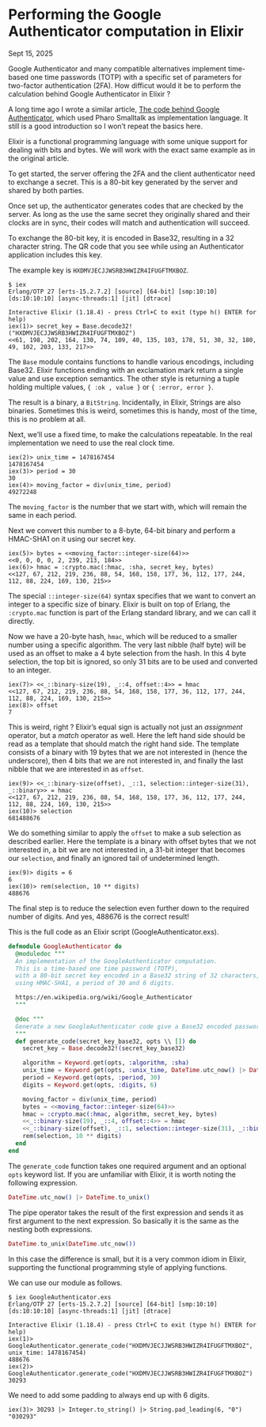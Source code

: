 # Performing the Google Authenticator computation in Elixir

Sept 15, 2025

Google Authenticator and many compatible alternatives implement time-based one time passwords (TOTP) with a specific set of parameters for two-factor authentication (2FA). How difficut would it be to perform the calculation behind Google Authenticator in Elixir ?

A long time ago I wrote a similar article, [The code behind Google Authenticator](https://medium.com/concerning-pharo/the-code-behind-google-authenticator-9c59c606a572), which used Pharo Smalltalk as implementation language. It still is a good introduction so I won’t repeat the basics here.

Elixir is a functional programming language with some unique support for dealing with bits and bytes. We will work with the exact same example as in the original article.

To get started, the server offering the 2FA and the client authenticator need to exchange a secret. This is a 80-bit key generated by the server and shared by both parties.

Once set up, the authenticator generates codes that are checked by the server. As long as the use the same secret they originally shared and their clocks are in sync, their codes will match and authentication will succeed.  

To exchange the 80-bit key, it is encoded in Base32, resulting in a 32 character string. The QR code that you see while using an Authenticator application includes this key.

The example key is `HXDMVJECJJWSRB3HWIZR4IFUGFTMXBOZ`.

```console
$ iex
Erlang/OTP 27 [erts-15.2.7.2] [source] [64-bit] [smp:10:10] [ds:10:10:10] [async-threads:1] [jit] [dtrace]

Interactive Elixir (1.18.4) - press Ctrl+C to exit (type h() ENTER for help)
iex(1)> secret_key = Base.decode32!("HXDMVJECJJWSRB3HWIZR4IFUGFTMXBOZ")
<<61, 198, 202, 164, 130, 74, 109, 40, 135, 103, 178, 51, 30, 32, 180, 49, 102, 203, 133, 217>>
```

The `Base` module contains functions to handle various encodings, including Base32. Elixir functions ending with an exclamation mark return a single value and use exception semantics. The other style is returning a tuple holding multiple values, `{ :ok , value }` or `{ :error, error }`.

The result is a binary, a `BitString`. Incidentally, in Elixir, Strings are also binaries. Sometimes this is weird, sometimes this is handy, most of the time, this is no problem at all.

Next, we’ll use a fixed time, to make the calculations repeatable. In the real implementation we need to use the real clock time.

```console
iex(2)> unix_time = 1478167454
1478167454
iex(3)> period = 30
30
iex(4)> moving_factor = div(unix_time, period)
49272248
```

The `moving_factor` is the number that we start with, which will remain the same in each period.

Next we convert this number to a 8-byte, 64-bit binary and perform a HMAC-SHA1 on it using our secret key.

```console
iex(5)> bytes = <<moving_factor::integer-size(64)>>
<<0, 0, 0, 0, 2, 239, 213, 184>>
iex(6)> hmac = :crypto.mac(:hmac, :sha, secret_key, bytes)
<<127, 67, 212, 219, 236, 88, 54, 168, 158, 177, 36, 112, 177, 244, 112, 88, 224, 169, 130, 215>>
```
  
The special `::integer-size(64)` syntax specifies that we want to convert an integer to a specific size of binary. Elixir is built on top of Erlang, the `:crypto.mac` function is part of the Erlang standard library, and we can call it directly.

Now we have a 20-byte hash, `hmac`, which will be reduced to a smaller number using a specific algorithm. The very last nibble (half byte) will be used as an offset to make a 4 byte selection from the hash. In this 4 byte selection, the top bit is ignored, so only 31 bits are to be used and converted to an integer.

```console
iex(7)> <<_::binary-size(19), _::4, offset::4>> = hmac
<<127, 67, 212, 219, 236, 88, 54, 168, 158, 177, 36, 112, 177, 244, 112, 88, 224, 169, 130, 215>>
iex(8)> offset
7
```

This is weird, right ? Elixir’s equal sign is actually not just an _assignment_ operator, but a _match_ operator as well. Here the left hand side should be read as a template that should match the right hand side. The template consists of a binary with 19 bytes that we are not interested in (hence the underscore), then 4 bits that we are not interested in, and finally the last nibble that we are interested in as `offset`.

```console
iex(9)> <<_::binary-size(offset), _::1, selection::integer-size(31), _::binary>> = hmac
<<127, 67, 212, 219, 236, 88, 54, 168, 158, 177, 36, 112, 177, 244, 112, 88, 224, 169, 130, 215>>
iex(10)> selection
681488676
```

We do something similar to apply the `offset` to make a sub selection as described earlier. Here the template is a binary with offset bytes that we not interested in, a bit we are not interested in, a 31-bit integer that becomes our `selection`, and finally an ignored tail of undetermined length.

```console
iex(9)> digits = 6
6
iex(10)> rem(selection, 10 ** digits)
488676
```

The final step is to reduce the selection even further down to the required number of digits. And yes, 488676 is the correct result!

This is the full code as an Elixir script (GoogleAuthenticator.exs).

```elixir
defmodule GoogleAuthenticator do
  @moduledoc """
  An implementation of the GoogleAuthenticator computation.
  This is a time-based one time password (TOTP),
  with a 80-bit secret key encoded in a Base32 string of 32 characters,
  using HMAC-SHA1, a period of 30 and 6 digits.

  https://en.wikipedia.org/wiki/Google_Authenticator
  """

  @doc """
  Generate a new GoogleAuthenticator code give a Base32 encoded password.
  """
  def generate_code(secret_key_base32, opts \\ []) do
    secret_key = Base.decode32!(secret_key_base32)

    algorithm = Keyword.get(opts, :algorithm, :sha)
    unix_time = Keyword.get(opts, :unix_time, DateTime.utc_now() |> DateTime.to_unix())
    period = Keyword.get(opts, :period, 30)
    digits = Keyword.get(opts, :digits, 6)

    moving_factor = div(unix_time, period)
    bytes = <<moving_factor::integer-size(64)>>
    hmac = :crypto.mac(:hmac, algorithm, secret_key, bytes)
    <<_::binary-size(19), _::4, offset::4>> = hmac
    <<_::binary-size(offset), _::1, selection::integer-size(31), _::binary>> = hmac
    rem(selection, 10 ** digits)
  end
end
```

The `generate_code` function takes one required argument and an optional `opts` keyword list. If you are unfamiliar with Elixir, it is worth noting the following expression.

```elixir
DateTime.utc_now() |> DateTime.to_unix()
```

The pipe operator takes the result of the first expression and sends it as first argument to the next expression. So basically it is the same as the nesting both expressions.

```elixir
DateTime.to_unix(DateTime.utc_now())
```

In this case the difference is small, but it is a very common idiom in Elixir, supporting the functional programming style of applying functions.

We can use our module as follows.

```console
$ iex GoogleAuthenticator.exs
Erlang/OTP 27 [erts-15.2.7.2] [source] [64-bit] [smp:10:10] [ds:10:10:10] [async-threads:1] [jit] [dtrace]

Interactive Elixir (1.18.4) - press Ctrl+C to exit (type h() ENTER for help)
iex(1)> GoogleAuthenticator.generate_code("HXDMVJECJJWSRB3HWIZR4IFUGFTMXBOZ", unix_time: 1478167454)
488676
iex(2)> GoogleAuthenticator.generate_code("HXDMVJECJJWSRB3HWIZR4IFUGFTMXBOZ")
30293
```

We need to add some padding to always end up with 6 digits.

```console
iex(3)> 30293 |> Integer.to_string() |> String.pad_leading(6, "0")
"030293"
```

